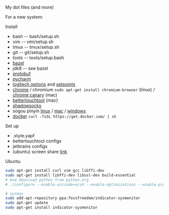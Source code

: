 My dot files (and more)

For a new system:

Install

* bash -- bash/setup.sh
* vim -- vim/setup.sh
* tmux -- tmux/setup.sh
* git -- git/setup.sh
* tools -- tools/setup.bash
* [bazel](http://bazel.io/docs/install.html)
* jdk8 -- see bazel
* [protobuf](https://github.com/google/protobuf)
* [pycharm](https://www.jetbrains.com/pycharm/download)
* [logitech options](http://support.logitech.com/en_us/software/options) and
  [setpoints](http://support.logitech.com/en_us/software/setpoint)
* [chrome](https://www.google.com/chrome/browser/desktop/) /
  chromium `sudo apt-get install chromium-browser` (linux) /
  [chrome canary](https://www.google.com/chrome/browser/canary.html) (mac)
* [bettertouchtool](https://www.boastr.net/) (mac)
* [shadowsocks](https://shadowsocks.org/en/download/clients.html)
* sogou pinyin [linux](http://pinyin.sogou.com/linux/?r=pinyin) /
  [mac](http://pinyin.sogou.com/mac/?r=pinyin) /
  [windows](http://pinyin.sogou.com/)
* [docker](https://docs.docker.com/linux/step_one/) `curl -fsSL https://get.docker.com/ | sh`

Set up

* .style.yapf
* bettertouchtool configs
* jetbrains configs
* (ubuntu) screen share [link](https://askubuntu.com/questions/463486/can-no-longer-use-screen-share-to-connect-mac-to-ubuntu-since-upgrading-to-14-04)

Ubuntu

```bash
sudo apt-get install curl vim gcc libffi-dev
sudo apt-get install libffi-dev libssl-dev build-essential
# And download python from python.org
# ./configure --enable-unicode=ucs4 --enable-optimizations --enable-pic && make -j8 && sudo make install

# sysmon
sudo add-apt-repository ppa:fossfreedom/indicator-sysmonitor
sudo apt-get update
sudo apt-get install indicator-sysmonitor
```
